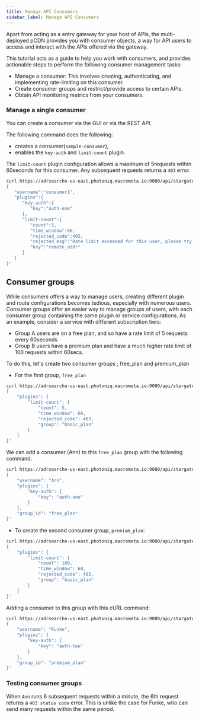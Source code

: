 ```yaml
---
title: Manage API Consumers
sidebar_label: Manage API Consumers
---
```


Apart from acting as a entry gateway for your host of APIs, the multi-deployed pCDN provides you with consumer objects, a way for API users to access and interact with the APIs offered via the gateway.

This tutorial acts as a guide to help you work with consumers, and provides actionable steps to perform the following consumer management tasks:

- Manage a consumer: This involves creating, authenticating, and implementing rate-limiting on this consumer.
- Create consumer groups and restrict/provide access to certain APIs.
- Obtain API monitoring metrics from your consumers. 

### Manage a single consumer

You can create a consumer via the GUI or via the REST API. 

The following command does the following:

- creates a consumer(`sample-consumer`), 
- enables the `key-auth` and `limit-count` plugin.

The `limit-count` plugin configuration allows a maximum of 5requests within 60seconds for this consumer. Any subsequent requests returns a `403` error. 

```bash
curl https://adrsearche-us-east.photoniq.macrometa.io:9080/api/stargate/v1/route -H "X-API-KEY: $admin_key" -X PUT -d '
{
   "username":"consumer1",
   "plugins":{
      "key-auth":{
         "key":"auth-one"
      },
      "limit-count":{
         "count":5,
         "time_window":60,
         "rejected_code":403,
         "rejected_msg":"Rate limit exceeded for this user, please try again later or upgrade your subscription plan.",
         "key":"remote_addr"
      }
   }
}'
```

## Consumer groups

While consumers offers a way to manage users, creating different plugin and route configurations becomes tedious, especially with numerous users. Consumer groups offer an easier way to manage groups of users, with each consumer group containing the same plugin or service configurations.
As an example, consider a service with different subscription tiers:

- Group A users are on a free plan, and so have a rate limit of 5 requests every 60seconds
- Group B users have a premium plan and have a much higher rate limit of 100 requests within 60secs. 

To do this, let's create two consumer groups ; free_plan and premium_plan

- For the first group, `free_plan`

```bash
curl https://adrsearche-us-east.photoniq.macrometa.io:9080/api/stargate/v1/consumer_groups/free_plan -H "X-API-KEY: $admin_key" -X PUT -d '
{
    "plugins": {
        "limit-count": {
            "count": 5,
            "time_window": 60,
            "rejected_code": 403,
            "group": "basic_plan"
        }
    }
}'
```

We can add a consumer (Ann) to this `free_plan` group with the following command:

```bash
curl https://adrsearche-us-east.photoniq.macrometa.io:9080/api/stargate/v1/consumers -H "X-API-KEY: $admin_key" -X PUT -d '
{
    "username": "Ann",
    "plugins": {
        "key-auth": {
            "key": "auth-one"
        }
    },
    "group_id": "free_plan"
}'
```


- To create the second consumer group, `premium_plan`:

```bash
curl https://adrsearche-us-east.photoniq.macrometa.io:9080/api/stargate/v1/consumer_groups/premium_plan -H "X-API-KEY: $admin_key" -X PUT -d '
{
    "plugins": {
        "limit-count": {
            "count": 100,
            "time_window": 60,
            "rejected_code": 403,
            "group": "basic_plan"
        }
    }
}'
```

Adding a consumer to this group with this cURL command:

```bash
curl https://adrsearche-us-east.photoniq.macrometa.io:9080/api/stargate/v1/consumers -H "X-API-KEY: $admin_key" -X PUT -d '
{
    "username": "Funke",
    "plugins": {
        "key-auth": {
            "key": "auth-two"
        }
    },
    "group_id": "premium_plan"
}'
```

### Testing consumer groups

When `Ann` runs 6 subsequent requests within a minute, the 6th request returns a `403 status code` error. This is unlike the case for Funke, who can send many requests within the same period. 
